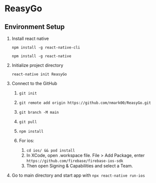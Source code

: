 # ReasyGo

## Environment Setup
1. Install react native
    
    `npm install -g react-native-cli`
    
    `npm install -g react-native`
    
1. Initialize project directory

    `react-native init ReasyGo`
    
1. Connect to the GitHub
    1. `git init`
    1. `git remote add origin https://github.com/nmark00/ReasyGo.git`
    1. `git branch -M main`
    1. `git pull`
    1. `npm install`
    1. For ios: 

        1. `cd ios/ && pod install`
        1. In XCode, open .workspace file. File > Add Package, enter `https://github.com/firebase/firebase-ios-sdk`
        1. Then open Signing & Capabilities and select a Team. 


1. Go to main directory and start app with `npx react-native run-ios`


